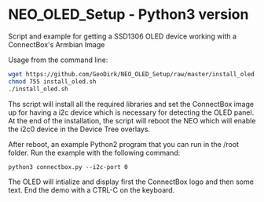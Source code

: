 # NEO_OLED_Setup - Python3 version
Script and example for getting a SSD1306 OLED device working with a ConnectBox's Armbian Image

Usage from the command line:
```bash
wget https://github.com/GeoDirk/NEO_OLED_Setup/raw/master/install_oled.sh
chmod 755 install_oled.sh
./install_oled.sh
```

Ths script will install all the required libraries and set the ConnectBox image up for having a i2c device which is necessary for detecting the OLED panel. At the end of the installation, the script will reboot the NEO which will enable the i2c0 device in the Device Tree overlays.

After reboot, an example Python2 program that you can run in the /root folder. Run the example with the following command:

`python3 connectbox.py --i2c-port 0`

The OLED will intialize and display first the ConnectBox logo and then some text. End the demo with a CTRL-C on the keyboard.



